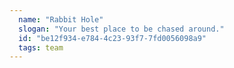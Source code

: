 ```yaml
---
  name: "Rabbit Hole"
  slogan: "Your best place to be chased around."
  id: "be12f934-e784-4c23-93f7-7fd0056098a9"
  tags: team
---
```

